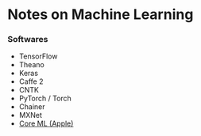 # Notes on Machine Learning 

### Softwares

* TensorFlow
* Theano
* Keras
* Caffe 2
* CNTK
* PyTorch / Torch
* Chainer
* MXNet
* [Core ML (Apple)](https://developer.apple.com/documentation/coreml)
